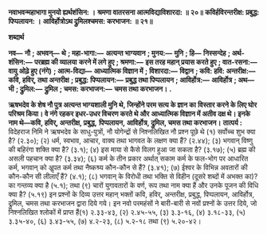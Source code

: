 **नवाभवन्महाभागा मुनयो ह्यर्थशंसिन: ।** **श्रमणा वातरसना आत्मविद्याविशारदा: ॥ २०॥** **कविर्हविरन्तरीक्ष: प्रबुद्ध: पिप्पलायन: ।** **आविर्होत्रोऽथ द्रुमिलश्चमस: करभाजन: ॥ २१॥** 

**शब्दार्थ** 

**नव—** **नौ** **; अभवन्—** **थे** **; महा-भागा:—** **अत्यन्त भाग्यवान** **; मुनय:—** **मुनि** **; हि—** **निस्सन्देह** **; अर्थ-शंसिन:—** **परब्रह्म की व्यालया** **करने में लगे हुए** **; श्रमणा:—** **इस तरह महान् प्रयास करते हुए** **; वात-रसना:—** **वायु ओढ़े हुए (नंगे)** **; आत्म-विद्या—** **आध्यात्मिक विज्ञान में** **; विशारदा:—** **विद्वान** **; कवि: हवि: अन्तरीक्ष:—** **कवि, हविर्, तथा अन्तरीक्ष** **; प्रबुद्ध: पिप्पलायन:—** **प्रबुद्ध तथा पिप्पलायन** **; आविर्होत्र:—** **आविर्होत्र** **; अथ—** **भी** **; द्रुमिल:—** **द्रुमिल** **; चमस: करभाजन:—** **चमस तथा करभाजन।** **.** 

**ऋषभदेव के शेष नौ पुत्र अत्यन्त भाग्यशाली मुनि थे, जिन्होंने परम सत्य के ज्ञान का** **विस्तार करने के लिए घोर परिश्रम किया। वे नंगे रहकर इधर-उधर विचरण करते थे और** **आध्यात्मिक विज्ञान में अतीव दक्ष थे। इनके नाम थे—कवि, हविर्, अन्तरीक्ष, प्रबुद्ध,** **पिप्पलायन, आविर्होत्र, द्रुमिल, चमस तथा करभाजन।** **तात्पर्य :** विदेहराज निमि ने ऋषभदेव के साधु-पुत्रों, नौ योगेन्द्रों से निश्नलिखित नौ प्रश्न पूछे थे (१) सर्वोच्च शुभ क्या है? (२.३०); (२) धर्म, स्वभाव, आचार, वाक्य तथा भागवत के लक्षण क्या हैं? (२.४४); (३) भगवान् विष्णु की बहिरंगा शक्ति क्या है? (३.१); (४) इस माया से कैसे विलग हुआ जा सकता है? (३.१७); (५) ब्रह्म की असली पहचान क्या है? (३.३४); (६) कर्म के तीन प्रकार अर्थात् सकाम कर्म के फल-भोग पर आधारित कर्म, भगवान् को अॢपत कर्म तथा नैष्कश्र्य कौन-कौन से हैं? (३.४१); (७) ईश्वर के विभिन्न अवतारों की कौन-कौन सी लीलाएँ हैं? (४.१); (८) भगवान् के विरोधी तथा भक्ति से विहीन (दूसरे शब्दों में अभक्त का)? का गन्तव्य क्या है (५.१); तथा (९) चारों युगावतारों के वर्ण, रूप तथा नाम क्या हैं और उनके पूजन की विधि क्या है? (५.१९) इन प्रश्नों के दिव्य उत्तर महान् भक्तों कवि, हविर्, अन्तरीक्ष, प्रबुद्ध, पिप्पलायन, आविर्होत्र, द्रुमिल, चमस तथा करभाजन द्वारा दिये गये। इन नवो परमहंसों ने बारी-बारी से नवों प्रश्नों के उत्तर दिये, जो निश्नलिखित श्लोकों में प्राप्त हैं(१) २.३३-४३, (२) २.४५-५५, (३) ३.३-१६, (४) ३.१८-३३, (५) ३.३५-४०, (६) ३.४३-५५, (७) ४.२-२३, (८) ५.२-१८ तथा (९) ५.२०-४२। 